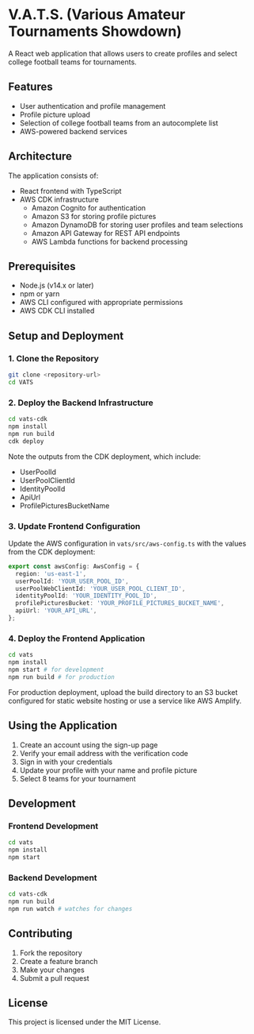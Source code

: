 # V.A.T.S. (Various Amateur Tournaments Showdown)

A React web application that allows users to create profiles and select college football teams for tournaments.

## Features

- User authentication and profile management
- Profile picture upload
- Selection of college football teams from an autocomplete list
- AWS-powered backend services

## Architecture

The application consists of:

- React frontend with TypeScript
- AWS CDK infrastructure
  - Amazon Cognito for authentication
  - Amazon S3 for storing profile pictures
  - Amazon DynamoDB for storing user profiles and team selections
  - Amazon API Gateway for REST API endpoints
  - AWS Lambda functions for backend processing

## Prerequisites

- Node.js (v14.x or later)
- npm or yarn
- AWS CLI configured with appropriate permissions
- AWS CDK CLI installed

## Setup and Deployment

### 1. Clone the Repository

```bash
git clone <repository-url>
cd VATS
```

### 2. Deploy the Backend Infrastructure

```bash
cd vats-cdk
npm install
npm run build
cdk deploy
```

Note the outputs from the CDK deployment, which include:
- UserPoolId
- UserPoolClientId
- IdentityPoolId
- ApiUrl
- ProfilePicturesBucketName

### 3. Update Frontend Configuration

Update the AWS configuration in `vats/src/aws-config.ts` with the values from the CDK deployment:

```typescript
export const awsConfig: AwsConfig = {
  region: 'us-east-1',
  userPoolId: 'YOUR_USER_POOL_ID',
  userPoolWebClientId: 'YOUR_USER_POOL_CLIENT_ID',
  identityPoolId: 'YOUR_IDENTITY_POOL_ID',
  profilePicturesBucket: 'YOUR_PROFILE_PICTURES_BUCKET_NAME',
  apiUrl: 'YOUR_API_URL',
};
```

### 4. Deploy the Frontend Application

```bash
cd vats
npm install
npm start # for development
npm run build # for production
```

For production deployment, upload the build directory to an S3 bucket configured for static website hosting or use a service like AWS Amplify.

## Using the Application

1. Create an account using the sign-up page
2. Verify your email address with the verification code
3. Sign in with your credentials
4. Update your profile with your name and profile picture
5. Select 8 teams for your tournament

## Development

### Frontend Development

```bash
cd vats
npm install
npm start
```

### Backend Development

```bash
cd vats-cdk
npm run build
npm run watch # watches for changes
```

## Contributing

1. Fork the repository
2. Create a feature branch
3. Make your changes
4. Submit a pull request

## License

This project is licensed under the MIT License.